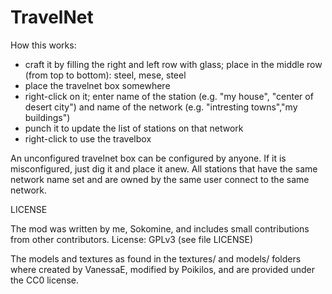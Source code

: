 # TravelNet

How this works:

- craft it by filling the right and left row with glass; place in the middle row (from top to bottom): steel, mese, steel
- place the travelnet box somewhere
- right-click on it; enter name of the station (e.g. "my house", "center of desert city") and name of the network (e.g. "intresting towns","my buildings")
- punch it to update the list of stations on that network
- right-click to use the travelbox

An unconfigured travelnet box can be configured by anyone. If it is misconfigured, just dig it and place it anew.
All stations that have the same network name set and are owned by the same user connect to the same network.

LICENSE

The mod was written by me, Sokomine, and includes small contributions from other contributors.
License: GPLv3 (see file LICENSE)

The models and textures as found in the textures/ and models/ folders where created by VanessaE, modified by Poikilos,
and are provided under the CC0 license.

